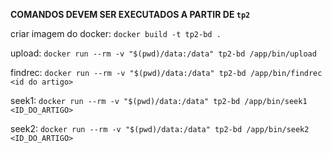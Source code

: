 **COMANDOS DEVEM SER EXECUTADOS A PARTIR DE `tp2`**

criar imagem do docker: `docker build -t tp2-bd .`

upload: `docker run --rm -v "$(pwd)/data:/data" tp2-bd /app/bin/upload`

findrec: `docker run --rm -v "$(pwd)/data:/data" tp2-bd /app/bin/findrec <id do artigo>`

seek1: `docker run --rm -v "$(pwd)/data:/data" tp2-bd /app/bin/seek1 <ID_DO_ARTIGO>`

seek2: `docker run --rm -v "$(pwd)/data:/data" tp2-bd /app/bin/seek2 <ID_DO_ARTIGO>`
